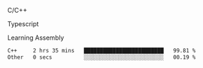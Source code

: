 <p>C/C++</p>
<p> Typescript</p>
<p>Learning Assembly</p>

<!--START_SECTION:waka-->

```txt
C++     2 hrs 35 mins   █████████████████████████   99.81 %
Other   0 secs          ░░░░░░░░░░░░░░░░░░░░░░░░░   00.19 %
```

<!--END_SECTION:waka-->
